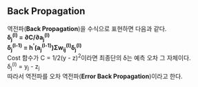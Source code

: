 ## Back Propagation
역전파(**Back Propagation**)을 수식으로 표현하면 다음과 같다.
<br>
**&delta;<sub>j</sub><sup>(l)</sup> = &part;C/&part;a<sub>j</sub><sup>(l)</sup>**
<br>
**&delta;<sub>j</sub><sup>(l-1)</sup> = h<sup>'</sup>(a<sub>j</sub><sup>(l-1)</sup>)&Sigma;w<sub>ij</sub><sup>(l)</sup>&delta;<sub>j</sub><sup>(l)</sup>**
<br>
Cost 함수가 C = 1/2(y - z)<sup>2</sup>이라면 최종단의 &delta;는 예측 오차 그 자체이다.
<br>
&delta;<sub>j</sub><sup>(l)</sup> = y<sub>j</sub> - z<sub>j</sub>
<br>
따라서 역전파를 오차 역전파(**Error Back Propagation**)이라고 한다.
